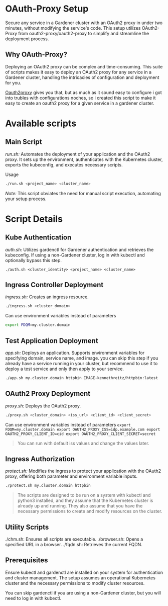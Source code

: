 # OAuth-Proxy Setup
Secure any service in a Gardener cluster with an OAuth2 proxy in under two minutes, without modifying the service's code. This setup utilizes OAuth2-Proxy from oauth2-proxy/oauth2-proxy to simplify and streamline the deployment process.

## Why OAuth-Proxy?
Deploying an OAuth2 proxy can be complex and time-consuming. This suite of scripts makes it easy to deploy an OAuth2 proxy for any service in a Gardener cluster, handling the intricacies of configuration and deployment for you.


[Oauth2proxy](..) gives you that, but as much as it sound easy to configure  i got into trubles with configurations noches, so i created this script to make it easy to create an oauth2 proxy for a given service in a gardener cluster.


# Available scripts
## Main Script
*run.sh:* Automates the deployment of your application and the OAuth2 proxy. It sets up the environment, authenticates with the Kubernetes cluster, exports the kubeconfig, and executes necessary scripts.

Usage 

```bash
./run.sh <project_name> <cluster_name>
```

*Note:* This script obviates the need for manual script execution, automating your setup process.

# Script Details

## Kube Authentication
 *auth.sh:* Utilizes gardenctl for Gardener authentication and retrieves the kubeconfig. If using a non-Gardener cluster, log in with kubectl and optionally bypass this step.
``` 
./auth.sh <cluster_identity> <project_name> <cluster_name>
```
  
## Ingress Controller Deployment
*ingress.sh:* Creates an ingress resource. 

```bash
./ingress.sh <cluster_domain>
```
Can use environment variables instead of parameters

```bash
export FDQM=my.cluster.domain
````

## Test Application Deployment 
*app.sh:* Deploys an application. Supports environment variables for specifying domain, service name, and image. 
you can skip this step if you already have a service running in your cluster, but recommend to use it to deploy a test service and only then apply to your service. 
```bash
./app.sh my.cluster.domain httpbin IMAGE-kennethreitz/httpbin:latest
```

## OAuth2 Proxy Deployment
*proxy.sh:* Deploys the OAuth2 proxy. 
```bash
./proxy.sh <cluster_domain> <iss_url> <client_id> <client_secret>
```
Can use environment variables instead of parameters
``
export FDQM=my.cluster.domain
export OAUTH2_PROXY_ISS=idp.example.com
export OAUTH2_PROXY_CLIENT_ID=cid
export OAUTH2_PROXY_CLIENT_SECRET=secret
``

> You can run with default iss values and change the values later.

## Ingress Authorization
*protect.sh:* Modifies the ingress to protect your application with the OAuth2 proxy, offering both parameter and environment variable inputs.


```bash
./protect.sh my.cluster.domain httpbin

```

> The scripts are designed to be run on a system with kubectl and python3 installed, and they assume that the Kubernetes cluster is already up and running. They also assume that you have the necessary permissions to create and modify resources on the cluster.



## Utility Scripts
./chm.sh: Ensures all scripts are executable.
./browser.sh: Opens a specified URL in a browser.
./fqdn.sh: Retrieves the current FQDN.


## Prerequisites
Ensure kubectl and gardenctl are installed on your system for authentication and cluster management. The setup assumes an operational Kubernetes cluster and the necessary permissions to modify cluster resources.

You can skip gardenctl if you are using a non-Gardener cluster, but you will need to log in with kubectl.



